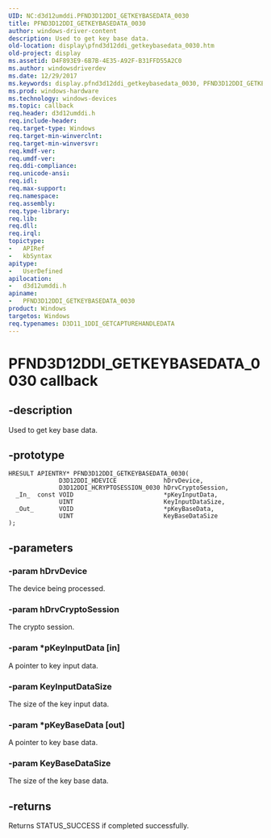 ```yaml
---
UID: NC:d3d12umddi.PFND3D12DDI_GETKEYBASEDATA_0030
title: PFND3D12DDI_GETKEYBASEDATA_0030
author: windows-driver-content
description: Used to get key base data.
old-location: display\pfnd3d12ddi_getkeybasedata_0030.htm
old-project: display
ms.assetid: D4F893E9-6B7B-4E35-A92F-B31FFD55A2C0
ms.author: windowsdriverdev
ms.date: 12/29/2017
ms.keywords: display.pfnd3d12ddi_getkeybasedata_0030, PFND3D12DDI_GETKEYBASEDATA_0030 callback function [Display Devices], PFND3D12DDI_GETKEYBASEDATA_0030, d3d12umddi/PFND3D12DDI_GETKEYBASEDATA_0030
ms.prod: windows-hardware
ms.technology: windows-devices
ms.topic: callback
req.header: d3d12umddi.h
req.include-header: 
req.target-type: Windows
req.target-min-winverclnt: 
req.target-min-winversvr: 
req.kmdf-ver: 
req.umdf-ver: 
req.ddi-compliance: 
req.unicode-ansi: 
req.idl: 
req.max-support: 
req.namespace: 
req.assembly: 
req.type-library: 
req.lib: 
req.dll: 
req.irql: 
topictype:
-	APIRef
-	kbSyntax
apitype:
-	UserDefined
apilocation:
-	d3d12umddi.h
apiname:
-	PFND3D12DDI_GETKEYBASEDATA_0030
product: Windows
targetos: Windows
req.typenames: D3D11_1DDI_GETCAPTUREHANDLEDATA
---
```


# PFND3D12DDI_GETKEYBASEDATA_0030 callback


## -description


Used to get key base data.


## -prototype


````
HRESULT APIENTRY* PFND3D12DDI_GETKEYBASEDATA_0030(
              D3D12DDI_HDEVICE             hDrvDevice,
              D3D12DDI_HCRYPTOSESSION_0030 hDrvCryptoSession,
  _In_  const VOID                         *pKeyInputData,
              UINT                         KeyInputDataSize,
  _Out_       VOID                         *pKeyBaseData,
              UINT                         KeyBaseDataSize
);
````


## -parameters




### -param hDrvDevice

The device being processed.


### -param hDrvCryptoSession

The crypto session.


### -param *pKeyInputData [in]

A pointer to key input data.


### -param KeyInputDataSize

The size of the key input data.


### -param *pKeyBaseData [out]

A pointer to key base data.


### -param KeyBaseDataSize

The size of the key base data.


## -returns



Returns STATUS_SUCCESS if completed successfully.




